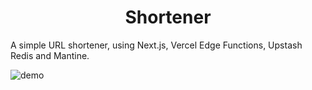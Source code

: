 <h1 align="center">Shortener</h1>
A simple URL shortener, using Next.js, Vercel Edge Functions, Upstash Redis and Mantine.

![demo](https://us-east-1.tixte.net/uploads/nexxel.needs.rest/brave_G8fgiDetSx.gif)
